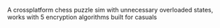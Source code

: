 A crossplatform chess puzzle sim with unnecessary overloaded states, works with 5 encryption algorithms built for casuals
